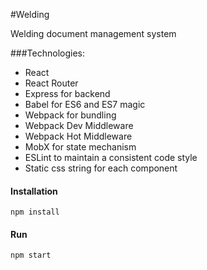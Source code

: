 #Welding

Welding document management system

###Technologies:

- React
- React Router
- Express for backend
- Babel for ES6 and ES7 magic
- Webpack for bundling
- Webpack Dev Middleware
- Webpack Hot Middleware
- MobX for state mechanism
- ESLint to maintain a consistent code style
- Static css string for each component


#### <i class="icon-hdd"></i> Installation
```
npm install
```

#### Run
```
npm start
```

